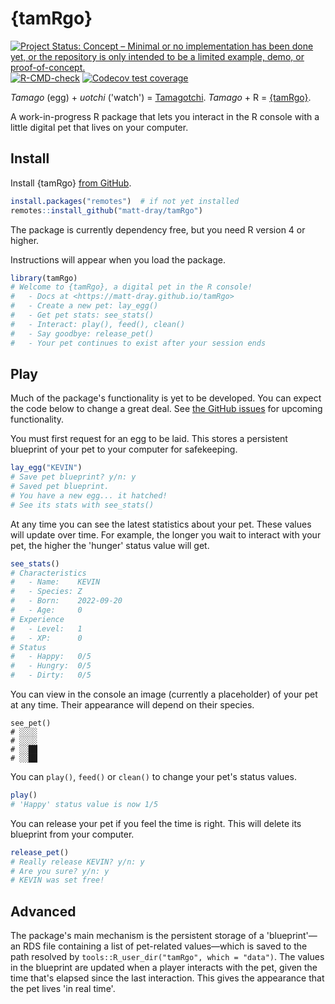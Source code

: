 
# {tamRgo}

<!-- badges: start -->
[![Project Status: Concept – Minimal or no implementation has been done yet, or the repository is only intended to be a limited example, demo, or proof-of-concept.](https://www.repostatus.org/badges/latest/concept.svg)](https://www.repostatus.org/#concept)
[![R-CMD-check](https://github.com/matt-dray/tamRgo/workflows/R-CMD-check/badge.svg)](https://github.com/matt-dray/tamRgo/actions)
[![Codecov test coverage](https://codecov.io/gh/matt-dray/tamRgo/branch/main/graph/badge.svg)](https://app.codecov.io/gh/matt-dray/tamRgo?branch=main)
<!-- badges: end -->

_Tamago_ (egg) + _uotchi_ ('watch') = [Tamagotchi](https://en.wikipedia.org/wiki/Tamagotchi). _Tamago_ + R = [{tamRgo}](https://github.com/matt-dray/tamRgo).

A work-in-progress R package that lets you interact in the R console with a little digital pet that lives on your computer.

## Install

Install {tamRgo} [from GitHub](https://www.github.com/matt-dray/tamRgo).

``` r
install.packages("remotes")  # if not yet installed
remotes::install_github("matt-dray/tamRgo")
```

The package is currently dependency free, but you need R version 4 or higher.

Instructions will appear when you load the package.

``` r
library(tamRgo)
# Welcome to {tamRgo}, a digital pet in the R console!
#   - Docs at <https://matt-dray.github.io/tamRgo>
#   - Create a new pet: lay_egg()
#   - Get pet stats: see_stats()
#   - Interact: play(), feed(), clean()
#   - Say goodbye: release_pet()
#   - Your pet continues to exist after your session ends
```

## Play

Much of the package's functionality is yet to be developed. You can expect the code below to change a great deal. See [the GitHub issues](https://github.com/matt-dray/tamRgo/issues) for upcoming functionality. 

You must first request for an egg to be laid. This stores a persistent blueprint of your pet to your computer for safekeeping.

``` r
lay_egg("KEVIN")
# Save pet blueprint? y/n: y
# Saved pet blueprint.
# You have a new egg... it hatched!
# See its stats with see_stats()
```

At any time you can see the latest statistics about your pet. These values will update over time. For example, the longer you wait to interact with your pet, the higher the 'hunger' status value will get.

``` r
see_stats()
# Characteristics
#   - Name:    KEVIN
#   - Species: Z
#   - Born:    2022-09-20
#   - Age:     0
# Experience
#   - Level:   1
#   - XP:      0
# Status
#   - Happy:   0/5
#   - Hungry:  0/5
#   - Dirty:   0/5
```

You can view in the console an image (currently a placeholder) of your pet at any time. Their appearance will depend on their species.

```
see_pet()
# ░░░░
# ░░░░
# ░░██
# ░░██
```

You can `play()`, `feed()` or `clean()` to change your pet's status values.

``` r
play()
# 'Happy' status value is now 1/5
```

You can release your pet if you feel the time is right. This will delete its blueprint from your computer.

``` r
release_pet()
# Really release KEVIN? y/n: y
# Are you sure? y/n: y
# KEVIN was set free!
```

## Advanced

The package's main mechanism is the persistent storage of a 'blueprint'&mdash;an RDS file containing a list of pet-related values&mdash;which is saved to the path resolved by `tools::R_user_dir("tamRgo", which = "data")`. The values in the blueprint are updated when a player interacts with the pet, given the time that's elapsed since the last interaction. This gives the appearance that the pet lives 'in real time'.
